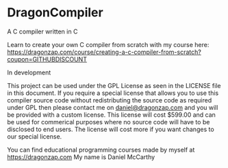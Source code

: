 # DragonCompiler
A C compiler written in C

Learn to create your own C compiler from scratch with my course here: https://dragonzap.com/course/creating-a-c-compiler-from-scratch?coupon=GITHUBDISCOUNT

In development

This project can be used under the GPL License as seen in the LICENSE file in this document. If you require a special license that allows you to use this compiler source code without redistributing the source code as required under GPL then please contact me on daniel@dragonzap.com and you will be provided with a custom license. This license will cost $599.00 and can be used for commerical purposes where no source code will have to be disclosed to end users. The license will cost more if you want changes to our special license.

You can find educational programming courses made by myself at https://dragonzap.com
My name is Daniel McCarthy
